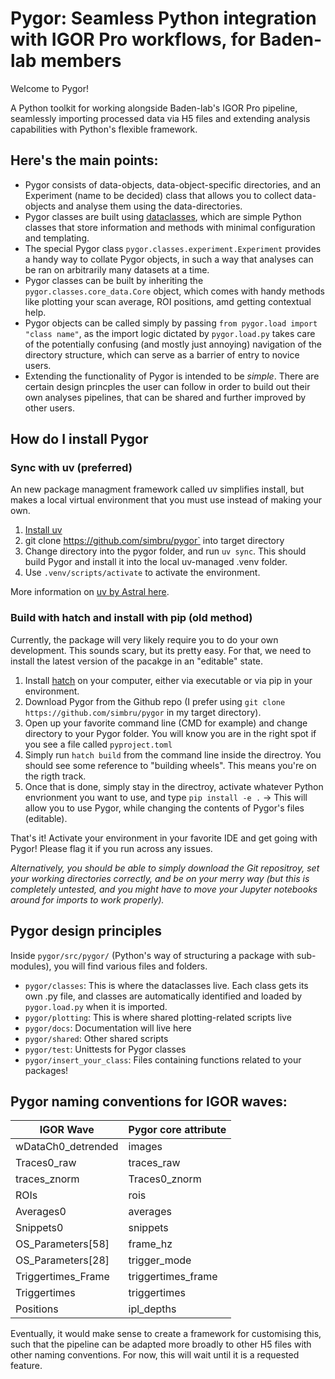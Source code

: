 # Pygor: Seamless Python integration with IGOR Pro workflows, for Baden-lab members

Welcome to Pygor!

A Python toolkit for working alongside Baden-lab's IGOR Pro pipeline, seamlessly importing processed data via H5 files and extending analysis capabilities with Python's flexible framework.

## Here's the main points:

- Pygor consists of data-objects, data-object-specific directories, and an Experiment (name to be decided) class that allows you to collect data-objects and analyse them using the data-directories.
- Pygor classes are built using [dataclasses](https://docs.python.org/3/library/dataclasses.html), which are simple Python classes that store information and methods with minimal configuration and templating.
- The special Pygor class `pygor.classes.experiment.Experiment` provides a handy way to collate Pygor objects, in such a way that analyses can be ran on arbitrarily many datasets at a time.
- Pygor classes can be built by inheriting the `pygor.classes.core_data.Core` object, which comes with handy methods like plotting your scan average, ROI positions, amd getting contextual help.
- Pygor objects can be called simply by passing `from pygor.load import "class name"`, as the import logic dictated by `pygor.load.py` takes care of the potentially confusing (and mostly just annoying) navigation of the directory structure, which can serve as a barrier of entry to novice users.
- Extending the functionality of Pygor is intended to be *simple*. There are certain design princples the user can follow in order to build out their own analyses pipelines, that can be shared and further improved by other users.

## How do I install Pygor


### Sync with uv (preferred)
An new package managment framework called uv simplifies install, but makes 
a local virtual environment that you must use instead of making your own. 
1. [Install uv](https://docs.astral.sh/uv/getting-started/installation/)
2. git clone https://github.com/simbru/pygor` into target directory
3. Change directory into the pygor folder, and run `uv sync`. This should build Pygor and install it into the local uv-managed .venv folder.
4. Use `.venv/scripts/activate` to activate the environment.

More information on [uv by Astral here](https://docs.astral.sh/uv/).

### Build with hatch and install with pip (old method)
Currently, the package will very likely require you to do your own development. This sounds scary, but its pretty easy. For that, we need
to install the latest version of the pacakge in an "editable" state.

1. Install [hatch](https://hatch.pypa.io/latest/) on your computer, either via executable or via pip in your environment.
2. Download Pygor from the Github repo (I prefer using `git clone https://github.com/simbru/pygor` in my target directory).
3. Open up your favorite command line (CMD for example) and change directory to your Pygor folder. You will know  you are in the right spot if you see a file called `pyproject.toml`
4. Simply run `hatch build` from the command line inside the directroy. You should see some reference to "building wheels". This means you're on the rigth track.
5. Once that is done, simply stay in the directroy, activate whatever Python envrionment you want to use, and type `pip install -e .` -> This will allow you to use Pygor, while changing the contents of Pygor's files (editable).

That's it! Activate your environment in your favorite IDE and get going with Pygor! Please flag it if you run across any issues. 

*Alternatively, you should be able to simply download the Git repositroy, set your working directories correctly, and be on your merry way (but this is completely untested, and you might have to move your Jupyter notebooks around for imports to work properly).*

## Pygor design principles

Inside `pygor/src/pygor/` (Python's way of structuring a package with sub-modules), you will find various files and folders.

- `pygor/classes`: This is where the dataclasses live. Each class gets its own .py file, and classes are automatically identified and loaded by `pygor.load.py` when it is imported.
- `pygor/plotting`: This is where shared plotting-related scripts live
- `pygor/docs`: Documentation will live here
- `pygor/shared`: Other shared scripts
- `pygor/test`: Unittests for Pygor classes
- `pygor/insert_your_class`: Files containing functions related to your packages!

## Pygor naming conventions for IGOR waves:

| IGOR Wave          | Pygor core attribute |
| -------------------- | ---------------------- |
| wDataCh0_detrended | images               |
| Traces0_raw          | traces_raw             |
| traces_znorm          | Traces0_znorm             |
| ROIs          | rois             |
| Averages0          | averages             |
| Snippets0          | snippets             |
| OS_Parameters[58]  | frame_hz             |
| OS_Parameters[28]  | trigger_mode             |
| Triggertimes_Frame          | triggertimes_frame             |
| Triggertimes          | triggertimes             |
| Positions          | ipl_depths             |

Eventually, it would make sense to create a framework for customising this, such that the pipeline can be adapted more broadly to other H5 files with other naming conventions. For now, this will wait until it is a requested feature. 
